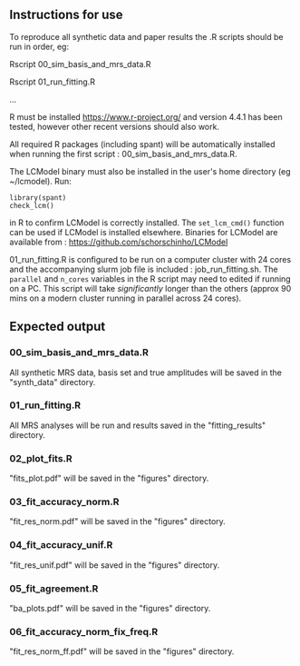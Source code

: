 ## Instructions for use

To reproduce all synthetic data and paper results the .R scripts should be run in order, eg:

Rscript 00_sim_basis_and_mrs_data.R

Rscript 01_run_fitting.R

...

R must be installed <https://www.r-project.org/> and version 4.4.1 has been
tested, however other recent versions should also work.

All required R packages (including spant) will be automatically installed when
running the first script : 00_sim_basis_and_mrs_data.R.

The LCModel binary must also be installed in the user's home directory
(eg ~/lcmodel). Run:

```
library(spant)
check_lcm() 
```

in R to confirm LCModel is correctly installed. The `set_lcm_cmd()` function can
be used if LCModel is installed elsewhere. Binaries for LCModel are available
from : <https://github.com/schorschinho/LCModel>

01_run_fitting.R is configured to be run on a computer cluster with 24 cores and
the accompanying slurm job file is included : job_run_fitting.sh. The `parallel`
and `n_cores` variables in the R script may need to edited if running on a PC.
This script will take *significantly* longer than the others (approx 90 mins on 
a modern cluster running in parallel across 24 cores).

## Expected output

### 00_sim_basis_and_mrs_data.R

All synthetic MRS data, basis set and true amplitudes will be saved in the
"synth_data" directory.

### 01_run_fitting.R

All MRS analyses will be run and results saved in the "fitting_results"
directory.

### 02_plot_fits.R

"fits_plot.pdf" will be saved in the "figures" directory.

### 03_fit_accuracy_norm.R

"fit_res_norm.pdf" will be saved in the "figures" directory.

### 04_fit_accuracy_unif.R

"fit_res_unif.pdf" will be saved in the "figures" directory.

### 05_fit_agreement.R

"ba_plots.pdf" will be saved in the "figures" directory.

### 06_fit_accuracy_norm_fix_freq.R

"fit_res_norm_ff.pdf" will be saved in the "figures" directory.
